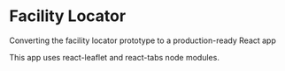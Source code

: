 # Facility Locator

Converting the facility locator prototype to a production-ready React app

This app uses react-leaflet and react-tabs node modules.
